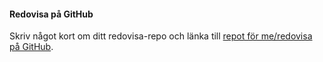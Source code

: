 #### Redovisa på GitHub

Skriv något kort om ditt redovisa-repo och länka till [repot för me/redovisa på GitHub](https://github.com/bjorn-87/designv2).
